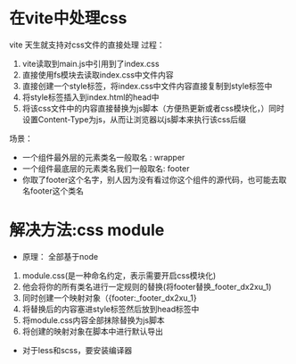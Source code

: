 # 在vite中处理css

vite 天生就支持对css文件的直接处理
过程：
1. vite读取到main.js中引用到了index.css
2. 直接使用fs模块去读取index.css中文件内容
3. 直接创建一个style标签，将index.css中文件内容直接复制到style标签中
4. 将style标签插入到index.html的head中
5. 将该css文件中的内容直接替换为js脚本（方便热更新或者css模块化，）同时设置Content-Type为js，从而让浏览器以js脚本来执行该css后缀
   
场景：
- 一个组件最外层的元素类名一般取名 : wrapper
- 一个组件最底层的元素类名我们一般取名: footer
- 你取了footer这个名字，别人因为没有看过你这个组件的源代码，也可能去取名footer这个类名

# 解决方法:css module
- 原理：
  全部基于node
1. module.css(是一种命名约定，表示需要开启css模块化)
2. 他会将你的所有类名进行一定规则的替换(将footer替换_footer_dx2xu_1)
3. 同时创建一个映射对象（{footer:_footer_dx2xu_1}
4. 将替换后的内容塞进style标签然后放到head标签中
5. 将module.css内容全部抹除替换为js脚本
6. 将创建的映射对象在脚本中进行默认导出
- 对于less和scss，要安装编译器